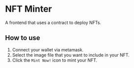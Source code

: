 # NFT Minter
A frontend that uses a contract to deploy NFTs.

## How to use
1. Connect your wallet via metamask.
2. Select the image file that you want to include in your NFT.
3. Click the `Mint Now!` icon to mint your NFT. 
